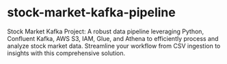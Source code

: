 # stock-market-kafka-pipeline
Stock Market Kafka Project: A robust data pipeline leveraging Python, Confluent Kafka, AWS S3, IAM, Glue, and Athena to efficiently process and analyze stock market data. Streamline your workflow from CSV ingestion to insights with this comprehensive solution.

